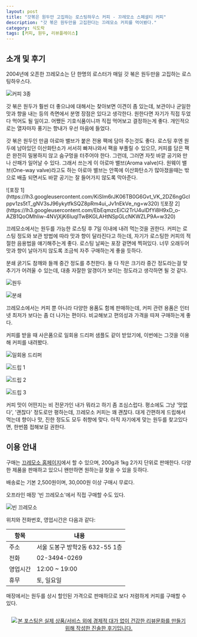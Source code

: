 ```yaml
---
layout: post
title: "갓볶은 원두만 고집하는 로스팅하우스 커피 - 끄레모소 스페셜티 커피"
description: "갓 볶은 원두만을 고집한다는 끄레모소 커피를 먹어봤다."
category: 식도락
tags: [커피, 원두, 리뷰플레이스]
---
```


## 소개 및 후기

2004년에 오픈한 끄레모소는
단 한명의 로스터가 매일 갓 볶은 원두만을 고집하는 로스팅하우스다.

![커피 3종](https://lh3.googleusercontent.com/OnQrO50bt_k8DRHNtIc_gM5LhSfDTzBBf0Ep0rwzc3umrluLKyfhGBIE9s1F5n6-NKd3WTNTGog_qQ=s560)

갓 볶은 원두가 훨씬 더 좋으냐에 대해서는 찾아보면 이견이 좀 있는데,
보관이나 균일한 맛과 향을 내는 등의 측면에서 분명 장점은 있다고 생각한다.
원한다면 자기가 직접 두었다 먹어도 될 일이고.
어쨌든 기호식품이니까 직접 먹어보고 결정하는게 좋다.
개인적으로는 열자마자 풍기는 향내가 우선 마음에 들었다.

갓 볶은 원두인 만큼 아로마 밸브가 붙은 전용 팩에 담아 주는것도 좋다.
로스팅 후엔 원두에 남아있던 이산화탄소가 서서히 빠져나와서 팩을 부풀릴 수 있으므,
커피를 담은 팩은 완전히 밀봉하지 않고 숨구멍을 터주어야 한다.
그런데, 그러면 자칫 바깥 공기와 만나 산패가 일어날 수 있다.
그래서 쓰는게 이 아로마 밸브(Aroma valve)다.
원웨이 밸브(One-way valve)라고도 하는 아로마 밸브는
안쪽에 이산화탄소가 많아졌을때는 밖으로 배출 되면서도
바깥 공기는 잘 들어가지 않도록 막아준다.

<p class="center" markdown="1">
![포장 1](https://lh3.googleusercontent.com/KiSIm6rJK06TB0G6Gvt_VK_2DZ6ngGclppv1zs5tT_gNV3sJ96ykytfkSQZ8pRm4ui_Jv1nEkVe_ng=w320)
![포장 2](https://lh3.googleusercontent.com/EbEqmzcEiCi2TrU4uIDfYi8H9xD_o-AZB1QoOMhliw-4NVjXjK6luqITwBKGLAHtNSpGLcNKWZLP9A=w320)
</p>

끄레모소에서는 원두를 가능한 로스팅 후 7일 이내에 내려 먹는것을 권한다.
커피는 로스팅 정도와 보관 방법에 따라 맛과 향이 달라진다고 하는데,
자기가 로스팅한 커피의 적절한 음용법을 얘기해주는게 좋다.
로스팅 날짜는 포장 겉면에 찍혀있다.
너무 오래두어 맛과 향이 날아가지 않도록
조금씩 자주 구매하는게 좋을 듯하다.

분쇄 굵기도 참깨와 들깨 중간 정도를 추천한다.
둘 다 작은 크기라 중간 정도라는걸 맞추기가 어려울 수 있는데,
대충 자잘한 알갱이가 보이는 정도라고 생각하면 될 것 같다.

![원두](https://lh3.googleusercontent.com/OQP1mZuo3HakUhG1UP1_0K9bzV6HoXtP3sS70mBXaY8DH5KM9kgFg3hM4vY6zXh3nDD71hS938AbZw=s560)

![분쇄](https://lh3.googleusercontent.com/rKsBQWlURc5zaO_9V6YcpCvOVq7lo0bAgHO-hCxGHXaICjkvMRR6Hm4pv-U06jXGIzr4TsBdw70kgw=s560)

끄레모소에서는 커피 뿐 아니라 다양한 용품도 함께 판매하는데,
커피 관련 용품은 인터넷 최저가 보다는 좀 더 나가는 편이다.
비교해보고 편의성과 가격을 따져 구매하는게 좋다.

커피를 받을 때 사은품으로 일회용 드리퍼 샘플도 같이 받았기에,
이번에는 그것을 이용해 커피를 내려봤다.

![일회용 드리퍼](https://lh3.googleusercontent.com/kK0ZVlOvkzWvsvszbD0tg_18TwIN0zReIJnff54jkKugryBpPirnPCVS-tbUsVTL9YYmbcsMJMJY2A=s560)

![드립 1](https://lh3.googleusercontent.com/UHfBDvgCUeDOqUixKh4UhZbJoNbFBkW9flqPRTN7FF7HBcLY2pnb3x1kZiGng5EVbeZJ-9mhojR3Cw=s560)

![드립 2](https://lh3.googleusercontent.com/eBE3aAeKHda6g76Kn6PSHEIghKwynYujI6lM33ECGi8ApWzfKsq5tEw-3nSFhl2Gmt1bAE_3_4Po9A=s560)

![드립 3](https://lh3.googleusercontent.com/GV53UYVfqKq9fV67MfW75J3TPKEhN3N_8-vUvVC6dZZb8UmNVGtAoOMBu2-PcKYxKViLhQmiGu5ltw=s560)

커피 맛이 어떤지는 비 전문가인 내가 뭐라고 하기 좀 조심스럽다.
평소에도 그냥 '맛없다', '괜찮다' 정도로만 평하는데,
끄레모소 커피는 꽤 괜찮다.
대게 간편하게 드립해서 먹는데 향이나 맛, 진한 정도도 모두 취향에 맞다.
아직 자기에게 맞는 원두를 찾고있다면, 한번쯤 접해보길 권한다.



## 이용 안내

구매는 [끄레모소 홈페이지](http://www.cremoso.co.kr/)에서 할 수 있으며,
200g과 1kg 2가지 단위로 판매한다.
다양한 제품을 판매하고 있으니 왠만하면 원하는걸 찾을 수 있을 듯하다.

배송료는 기본 2,500원이며,
30,000원 이상 구매시 무료다.

오프라인 매장 '빈 끄레모소'에서 직접 구매할 수도 있다.

![빈 끄레모소](https://lh3.googleusercontent.com/_lF4JWOHZyn3OQwd08L-3TvRuvGBf6oPYrrDMJ_W8Q2G-RBbtMHwOhzKC_ciYRYnP3QBwE4xQkUGow=s480)

위치와 전화번호, 영업시간은 다음과 같다:

항목     | 내용
---------|-----------------------------------
주소     | 서울 도봉구 방학2동 632-55 1층
전화     | 02-3494-0269
영업시간 | 12:00 ~ 19:00
휴무     | 토, 일요일

매장에서는 원두를 상시 할인된 가격으로 판매하므로
보다 저렴하게 커피를 구매할 수 있다.



<div style="text-align: center; padding: 1em;"><a href="http://reviewplace.co.kr/detail.php?number=11753" target="_blank"><img src="http://reviewplace.co.kr/blog_traffic.php?key=MTE3NTN8cmV6bm9h" border="0" alt="본 포스팅은 실제 상품/서비스 외에 경제적 대가 없이 건강한 리뷰문화를 만들기 위해 작성한 진솔한 후기입니다."></a></div>
